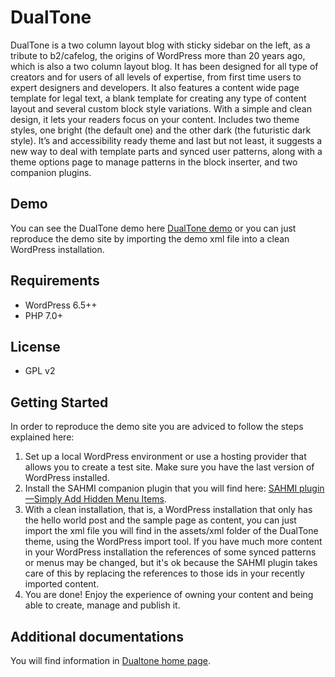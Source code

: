 # DualTone

DualTone is a two column layout blog with sticky sidebar on the left, as a tribute to b2/cafelog, the origins of WordPress more than 20 years ago, which is also a two column layout blog. It has been designed for all type of creators and for users of all levels of expertise, from first time users to expert designers and developers. It also features a content wide page template for legal text, a blank template for creating any type of content layout and several custom block style variations. With a simple and clean design, it lets your readers focus on your content. Includes two theme styles, one bright (the default one) and the other dark (the futuristic dark style). It’s and accessibility ready theme and last but not least, it suggests a new way to deal with template parts and synced user patterns, along with a theme options page to manage patterns in the block inserter, and two companion plugins.

## Demo

You can see the DualTone demo here [DualTone demo](https://ballarinconsulting.com/demo-dualtone) or you can just reproduce the demo site by importing the demo xml file into a clean WordPress installation.

## Requirements

- WordPress 6.5++
- PHP 7.0+

## License

- GPL v2

## Getting Started

In order to reproduce the demo site you are adviced to follow the steps explained here:

1. Set up a local WordPress environment or use a hosting provider that allows you to create a test site. Make sure you have the last version of WordPress installed.
2. Install the SAHMI companion plugin that you will find here: [SAHMI plugin—Simply Add Hidden Menu Items](https://github.com/dballari/sahmi).
3. With a clean installation, that is, a WordPress installation that only has the hello world post and the sample page as content, you can just import the xml file you will find in the assets/xml folder of the DualTone theme, using the WordPress import tool. If you have much more content in your WordPress installation the references of some synced patterns or menus may be changed, but it's ok because the SAHMI plugin takes care of this by replacing the references to those ids in your recently imported content.
4. You are done! Enjoy the experience of owning your content and being able to create, manage and publish it.

## Additional documentations

You will find information in [Dualtone home page](https://ballarinconsulting.com/dualtone/).
